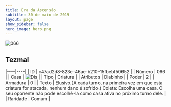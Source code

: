 ```yaml
---
title: Era da Ascensão
subtitle: 30 de maio de 2019
layout: page
show_sidebar: false
hero_image: hero.png
---
```


![066](https://cdn.keyforgegame.com/media/card_front/pt/435_066_CW7H78GR7M74_pt.png)

## Tezmal

|----|----|
| ID | c47ad2d8-823e-46ae-b210-15fbebf50652 |
| Número | 066 |
| Casa | ![Dis](https://archonarcana.com/images/thumb/e/e8/Dis.png/22px-Dis.png "Dis") |
| Tipo | Criatura |
| Atributos | Diabinho |
| Poder | 2 |
| Armadura | 0 |
| Texto | Elusivo.(A cada turno, na primeira vez em que esta criatura for atacada, nenhum dano é sofrido.) Coleta: Escolha uma casa. O seu oponente não pode escolhê-la como casa ativa no próximo turno dele. |
| Raridade | Comum |
